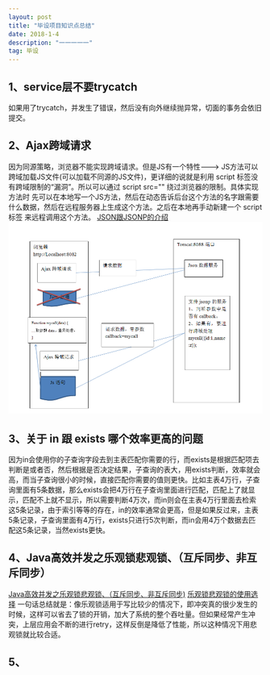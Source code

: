 ```yaml
---
layout: post
title: "毕设项目知识点总结"
date: 2018-1-4 
description: "一一一一一"
tag: 毕设
---   
```

## 1、service层不要trycatch
如果用了trycatch，并发生了错误，然后没有向外继续抛异常，切面的事务会依旧提交。

## 2、Ajax跨域请求
因为同源策略，浏览器不能实现跨域请求。但是JS有一个特性---> JS方法可以跨域加载JS文件(可以加载不同源的JS文件)，更详细的说就是利用 script 标签没有跨域限制的“漏洞”。所以可以通过 script src="" 绕过浏览器的限制。具体实现方法时 先可以在本地写一个JS方法，然后在动态告诉后台这个方法的名字跟需要什么数据，然后在远程服务器上生成这个方法。之后在本地再手动新建一个  script标签 来远程调用这个方法。
[JSON跟JSONP的介绍](http://www.cnblogs.com/dowinning/archive/2012/04/19/json-jsonp-jquery.html)
![](/images/posts/SSM/kuayu.png)

## 3、关于 in 跟 exists 哪个效率更高的问题

因为in会使用你的子查询字段去到主表匹配你需要的行，而exists是根据匹配项去判断是或者否，然后根据是否决定结果，子查询的表大，用exists判断，效率就会高，而当子查询很小的时候，直接匹配你需要的值则更快。比如主表4万行，子查询里面有5条数据，那么exists会把4万行在子查询里面进行匹配，匹配上了就显示，匹配不上就不显示，所以需要判断4万次，而in则会在主表4万行里面去检索这5条记录，由于索引等等的存在，in的效率通常会更高，但是如果反过来，主表5条记录，子查询里面有4万行，exists只进行5次判断，而in会用4万个数据去匹配这5条记录，当然exists更快。

## 4、Java高效并发之乐观锁悲观锁、（互斥同步、非互斥同步）
[Java高效并发之乐观锁悲观锁、（互斥同步、非互斥同步)](http://blog.csdn.net/truelove12358/article/details/54963791)
[乐观锁悲观锁的使用选择](http://blog.csdn.net/qq32933432/article/details/51036361)
一句话总结就是：像乐观锁适用于写比较少的情况下，即冲突真的很少发生的时候，这样可以省去了锁的开销，加大了系统的整个吞吐量。但如果经常产生冲突，上层应用会不断的进行retry，这样反倒是降低了性能，所以这种情况下用悲观锁就比较合适。

## 5、